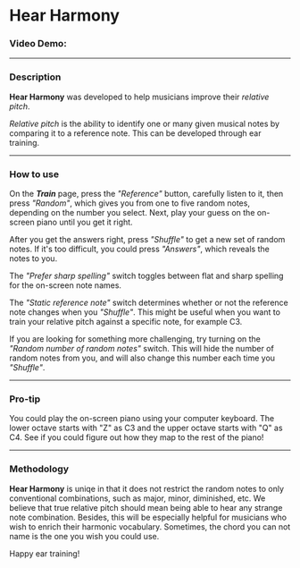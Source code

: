 # Hear Harmony
### Video Demo:  <URL HERE>

---

### Description

**Hear Harmony** was developed to help musicians improve their *relative pitch*. 

*Relative pitch* is the ability to identify one or many given musical notes by comparing it to a reference note. This can be developed through ear training.

---

### How to use

On the ***Train*** page, press the *"Reference"* button, carefully listen to it, then press *"Random"*, which gives you from one to five random notes, depending on the number you select. Next, play your guess on the on-screen piano until you get it right.

After you get the answers right, press *"Shuffle"* to get a new set of random notes. If it's too difficult, you could press *"Answers"*, which reveals the notes to you.

The *"Prefer sharp spelling"* switch toggles between flat and sharp spelling for the on-screen note names.

The *"Static reference note"* switch determines whether or not the reference note changes when you *"Shuffle"*. This might be useful when you want to train your relative pitch against a specific note, for example C3.

If you are looking for something more challenging, try turning on the *"Random number of random notes"* switch. This will hide the number of random notes from you, and will also change this number each time you *"Shuffle"*. 

---
### Pro-tip

You could play the on-screen piano using your computer keyboard. The lower octave starts with "Z" as C3 and the upper octave starts with "Q" as C4. See if you could figure out how they map to the rest of the piano!

---

### Methodology

**Hear Harmony** is uniqe in that it does not restrict the random notes to only conventional combinations, such as major, minor, diminished, etc. We believe that true relative pitch should mean being able to hear any strange note combination. Besides, this will be especially helpful for musicians who wish to enrich their harmonic vocabulary. Sometimes, the chord you can not name is the one you wish you could use.

Happy ear training!

